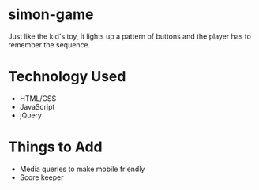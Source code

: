 # simon-game
Just like the kid's toy, it lights up a pattern of buttons and the player has to remember the sequence.

# Technology Used
* HTML/CSS
* JavaScript
* jQuery

# Things to Add
* Media queries to make mobile friendly
* Score keeper
